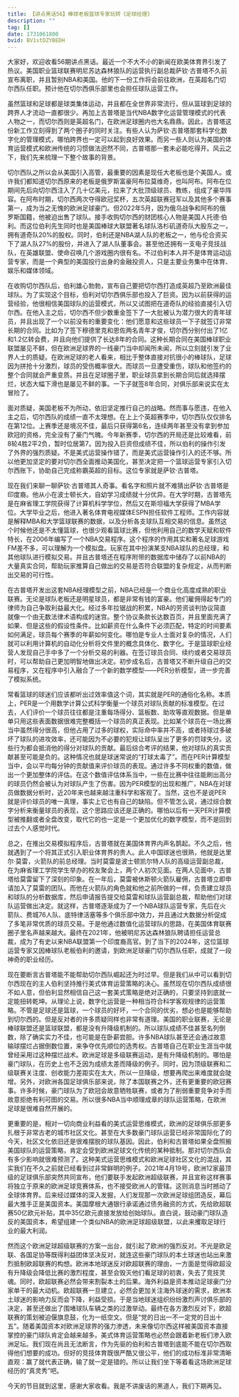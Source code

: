 ```yaml
---
title: 【讲点黑话56】棒球老板篮球专家玩转《足球经理》
description: ""
tag: []
date: 1731061800
bvid: BV1stDZYBEDH
---
```


大家好，欢迎收看56期讲点黑话。最近一个不大不小的新闻在欧美体育界引发了热议。美国职业篮球联赛明尼苏达森林狼队的运营执行副总裁萨钦·古普塔不久前宣布离职，并且暂别NBA和美国。他的下一份工作将会前往欧洲，在英超名门切尔西队任职。预计他在切尔西俱乐部里也会担任球队运营工作。

虽然篮球和足球都是球类集体运动，并且都在全世界非常流行，但从篮球到足球的跨界人才流动一直都很少。再加上古普塔是当代NBA数字化运营管理模式的代表人物之一，而切尔西则是英超名门，在欧洲足球圈内也大名鼎鼎。因此，古普塔这份新工作立刻得到了两个圈子的同时关注。有些人认为萨钦·古普塔那套科学化数字化的管理模式，哪怕跨界也一定可以起到良好效果。而另一些人则认为美国的体育运营模式和欧洲传统的习惯做法迥然不同，古普塔那一套未必能吃得开。风云之下，我们先来梳理一下整个故事的背景。

切尔西队之所以会从美国引入高管，最重要的因素是现任大老板也是个美国人。或许我们都知道切尔西原来的老板是俄罗斯富豪阿布拉莫维奇，也叫阿布。阿布在位期间先后向切尔西注入了几十亿美元，拉来了大批顶级球员、教练，组成了豪华阵容。在阿布时期，切尔西两次夺得欧冠奖杯，五次英超联赛冠军以及其他多个赛事第一，成为当之无愧的欧洲足球豪门。但2022年5月，因为俄乌战争和阿布的俄罗斯国籍，他被迫出售了球队。接手收购切尔西的财团核心人物是美国人托德·伯利。而这位伯利先生同时也是美国棒球大联盟著名球队洛杉矶道奇队大股东之一，拥有道奇队20%的股权。同时，伯利还是NBA湖人队的老板之一，他与伦合资买下了湖人队27%的股份，并进入了湖人队董事会。甚至他还拥有一支电子竞技战队，在英雄联盟、使命召唤几个游戏圈内很有名。不过伯利本人并不是体育运动运营专家，而是一个典型的美国投行出身的金融投资人，只是主要业务集中在体育、娱乐和媒体领域。

在收购切尔西队后，伯利雄心勃勃，宣布自己要把切尔西打造成英超乃至欧洲最佳球队。为了实现这个目标，伯利对切尔西俱乐部也投入了巨资。因为以前获得的运营经验，他很相信美国球队的运营模式，所以又试图把在道奇队的经验直接引入切尔西。在他入主之后，切尔西不但少数重金签下了一大批被认为潜力很大的青年球员，并且出现了一个以前没有的重要变化：他们愿意和这些球员一下子就签订非常长期的合同。比如为了签下穆德里克和恩佐两名青年才俊，切尔西分别付出了1亿和1.2亿转会费，并且向他们提供了长达8年的合同。这种长期合同在美国棒球职业联盟屡见不鲜，但在欧洲足球界的一线豪门当中却闻所未闻，所以立刻就引发了业界人士的质疑。在欧洲足球的老人看来，相比于整体直接对抗很小的棒球队，足球因为拼抢十分激烈，球员的受伤概率很大。而球员一旦遭受重伤，球队和他签约的整个合同就会严重变质。并且在足球圈子里，职业球员拿到长期合同后就选择摆烂，状态大幅下滑也是屡见不鲜的事。一下子就签8年合同，对俱乐部来说实在太冒险了。

面对质疑，美国老板不为所动，依旧坚定推行自己的战略。然而事与愿违，在他入主之后，切尔西队的成绩一直不太理想。在上上个英超赛季中，切尔西队仅仅排名在第12位。上赛季还是境况不佳，最后只获得第6名，连续两年甚至没有拿到参加欧冠的资格，完全没有了豪门气魄。今年新赛季，切尔西的开局还是比较难看，前8轮4胜2平2负，暂时位居第7。因为投入巨资但成绩不佳，所以伯利的操作引发了外界的强烈质疑。不是美式运营操作错了，而是美式运营操作引入的还不够。所以他更加坚定的要对切尔西全面推动美国化，甚至决定把一个篮球运营专家引入切尔西账下，协助自己完成称霸英超的目标。这位专家就是萨钦·古普塔。

现在我们来聊一聊萨钦·古普塔其人奇事。看名字和照片就不难猜出萨钦·古普塔是印度裔。他从小在波士顿长大，自幼学习成绩就十分优异。在大学时期，古普塔先是在麻省理工学院获得了计算机科学学位，然后又在斯坦福大学获得了MBA学位。大学毕业之后，他进入著名体育电视媒体ESPN担任软件工程师。工作内容就是解释MBA和大学篮球联赛的数据，以及分析各支球队互相交易的信息。虽然这个时候他还是不太懂篮球，也很少观看篮球比赛，但他利用自己的数学天赋和软件特长，在2006年编写了一个NBA交易程序。这个程序的作用其实和著名足球游戏FM差不多，可以理解为一个模拟盘。玩家在其中扮演某支NBA球队的总经理，和其他球队进行模拟交易。并且古普塔还在程序附带的数据库中储存了以前NBA的大量真实合同，帮助玩家推算自己做出的交易是否符合联盟的复杂规定，从而判断出交易的可行性。

在古普塔开发出这套NBA经理模型之前，NBA已经是一个商业化高度成熟的职业联赛。无论是球队老板还是明星球员，都是非常有钱的富豪。他们雇佣得起专门的律师为自己争取利益最大化。经过多年拉锯战的积累，NBA的劳资谈判协议简直就像一个由无数法律术语构成的迷宫。整个协议条款长达数百页，并且里面充满了如果、但是这些的假设性条件。比如薪资在什么条件下必须匹配，特定的时间要素如何满足，球员每个赛季的年薪如何变化。哪怕是专业人士面对复杂的情况，人们就可以利用计算机的自动化分析将文件里的概念具体化、数字化。于是篮球职业经营人发现自己手中多了一个分析交易的利器。在签订球员合同、续约或者交易球员时，可以帮助自己更加明智地做出决定。初步成名后，古普塔又不断升级自己的交易程序，又在程序中引入融合了一个新的数学模型——PER分析模型，进一步完善了模拟系统。

常看篮球的球迷们应该都听出过效率值这个词，其实就是PER的通俗化名称。本质上，PER是一个用数学计算公式科学衡量一个球员对球队贡献的标准模型。在过去，人们评价一个球员往往都是注重每场得分、篮板数、助攻等直观数据。但是单单只用这些表面数据很难完整概括一个球员的真正表现。比如某个球员在一场比赛当中虽然得分很高，但他占用了过多的球权，实际命中率并不高，或者持球过多破坏了球队的进攻效率，还可能因为不必要的犯规让球队呈出了更多的罚球失分。这些行为都会抵消他的得分对球队的贡献。最后综合考评的结果，他对球队的真实贡献甚至可能是负的。这种情况也就是球迷常说的“打球太毒了”。而在PER计算模型当中，会以平均每分钟的贡献值来评价球员的表现。通过许多不同权重的数值，做出一个更加整体的评估。在这个数值评估体系当中，一些在比赛中往往能刷出高分的球员仍然会被认为对球队产生了伤害。因为PER模型的出现和推广，NBA在对球员做数据分析时，近20年来也越来越注重科学和客观了。当然，这也不是说PER就是评价球员的唯一真理，事实上它也有自己的缺陷。但不管怎么说，通过综合数字分析来衡量球员的表现，这个思路应该还是正确的。哪怕以后有一天PER计算模型被推翻或者全盘改变，取代它的也一定是一个更加优化的数字模型，而不是回到过去个人感觉时代。

总之，在推出交易模拟程序后，古普塔就在美国体育界内声名鹊起。不久之后，他就遇到了一个将其正式引入职业体育界的贵人。此人中国球迷也很熟，他就是达里尔·莫雷，火箭队的前总经理。当时莫雷是波士顿凯尔特人队的高级运营副总裁，在为麻省理工学院学生举办的校友聚会上，两个人初次见面。在两人见面中，古普塔给莫雷留下了深刻的印象。在一年后，莫雷被休斯顿火箭队雇佣，古普塔立即申请加入了莫雷的团队。而他在火箭队的角色就和他之前所做的一样，负责建立球员和球队的分析数据库，然后申请报告提交给莫雷和球队运营副总裁，帮助他们对球队运营做出决定。就这样，古普塔逐渐成为了一个NBA球队运营专家，先后在火箭队、费城76人队、底特律活塞等多个俱乐部中效力，并且通过大数据分析促成了多笔非常优质的球员交易。于是他通过数值化运营球队的思路，在美国体育联赛圈子里名声越来越大。最终在2021年，他被明尼苏达森林狼队聘请担任运营总裁，成为了有史以来NBA联盟第一个印度裔高官。到了当下的2024年，这位篮球运营专家又因棒球队老板伯利的邀请，到欧洲足球豪门切尔西队任职，成就了一段神奇的职业经历。

现在要断言古普塔能不能帮助切尔西队崛起还为时过早。但是我们从中可以看到切尔西现在的主人伯利坚持推行美式体育运营策略的决心。虽然现在切尔西队成绩很不如人意，但伯利显然相信自己这一套美式策略是绝对正确的，只要坚持到底就一定能扭转乾坤。从理论上说，数字化运营是一种相当符合科学客观规律的运营策略。不管是足球还是篮球，一个球员的好坏，一个合同的优劣，想必也是能够帮助到切尔西的。但是反对者的许多质疑同样也非常有道理。美国的职业联赛，无论是棒球联盟还是篮球联盟，都是没有升降级机制的。所以球队成绩不佳甚至名列倒数，除了确实实力不佳，也可能是在卧薪尝胆。许多NBA球队甚至还会通过故意输球摆烂占据倒数位置，来争夺优先顺位的选秀权。古普塔自己在职业生涯当中就曾经采用过这种摆烂战术。欧洲足球是多级联赛运动，是有升降级机制的。哪怕是豪门球队，在历史上也不乏因为成绩太差而降级的例子。同时，因为顶级联赛和二级联赛关注度、创收能力差距实在太大，所以一旦降级，想要再爬出来难度就会陡增。另外，对欧洲各国足球俱乐部来说，除了本国联赛之外，还有更重要的欧冠赛事。许多时候，豪门球队为了欧冠会故意牺牲联赛，或者为了削弱重要竞争对手而故意拒绝有利可图的交易。所以很多NBA当中顺理成章的球队运营策略，在欧洲足球是很难自然开展的。

更重要的是，相对一切向商业利益看的美式运营思维模式，欧洲的足球俱乐部更多扎根于非常古老的城市社区文化。甚至在大多数豪门球队运营已经非常国际化了的今天，社区文化依旧还是很难摆脱的球队基因。因此，伯利和古普塔如果全盘照搬美国球队的运营策略，肯定会受到欧洲足球文化传统的某种抵制。那对切尔西队会有多少影响就很难预测了。这种美式运营思维模式和欧洲足球社区文化的混战，其实我们在不久之前就已经看到过非常鲜明的例子。2021年4月19号，欧洲12家最顶级的足球俱乐部突然共同宣布，他们要联手发起欧洲超级联赛，并且宣称这样赛事将独立于原来的欧洲足球竞赛体系，也不接受欧洲人的管辖。这则消息当时撼动了全球体育界。后来经过媒体的深入发掘，人们发现那一次欧洲足球组团造反，幕后最大推手正是美国资本。美国摩根大通银行承诺通过债务融资的方式，先给欧超联赛50亿欧元补贴，其中35亿欧元直接发放给创始球队。直白说，鼓动豪门球队造反的美国资本，希望组建一个类似NBA的欧洲足球超级联盟，以此来攫取足球行业的最大利润。

然而这个欧洲足球超级联赛的方案一出台，就引起了欧洲的强烈反对。不光是欧足联、各国足协等既得利益团体坚决反对，就连这些豪门球队的本土球迷也站出来激烈抵制欧超联赛的构想。欧洲本地球迷反对欧超联赛的理由，一方面是觉得欧超没有升降级会降低比赛的激烈程度，甚至会毁灭他们看足球的初衷，失去了竞技灵魂。同时，欧超联赛必然会带来割裂本土的后果。海外利益是资本推动足球豪门分家单干的最大动机。欧超联赛一旦建立，必然会更加关注海外球迷的需求，欧洲本土球迷的影响力反而会下降，利益受损。于是当地球迷组织纷纷激烈声讨俱乐部的决定，甚至还做出了围堵球队车辆之类的过激举动。最终在各方激烈反对下，欧超联赛的策划被迫偃旗息鼓，化为一纸空文。但是“党的日出一不一定党的日出十五”。随着美国资本对欧洲足球界的强力渗透，未来像切尔西这样被美国资本直接掌控的豪门球队肯定会越来越多。美式体育运营策略也必然会跟着新老板们渗入欧洲足坛。我们现在尚且无法断言，作为先驱的伯利和古普塔到底能不能在切尔西取得他们想要的成功。但好的竞技体育既很严酷又很公平，他们的成功标准非常清晰直观：赢了就代表正确，输了就一定是错的。所以让我们坐下等着看这场欧洲足球经历的“真灵秀”吧。

今天的节目就到这里，感谢大家收看。我是不讲废话的黑道人，我们下期再见。

